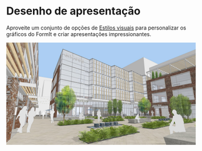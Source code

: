 # Desenho de apresentação

Aproveite um conjunto de opções de [Estilos visuais](../tool-library/visual-styles.md) para personalizar os gráficos do FormIt e criar apresentações impressionantes.

![](../.gitbook/assets/screen1.jpg)

